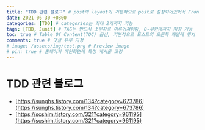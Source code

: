 ```yaml
---
title: "TDD 관련 블로그" # post의 layout이 기본적으로 post로 설정되어있어서 Front Matter에 따로 layout변수를 만들어 주지 않아도 됨
date: 2021-06-30 +0800
categories: [TDD] # categories는 최대 2개까지 가능
tags: [TDD, Junit] # TAG는 반드시 소문자로 이루어져야함, 0~무한개까지 지정 가능
toc: true # Table Of Content(TOC) 옵션, 기본적으로 포스트의 오른쪽 패널에 위치
comments: true # 댓글 유무 지정
# image: /assets/img/test.png # Preview image
# pin: true # 홈페이지 메인화면에 특정 게시물 고정
---
```


# TDD 관련 블로그
- [https://sunghs.tistory.com/134?category=673786](https://sunghs.tistory.com/134?category=673786)
- [https://scshim.tistory.com/321?category=961195](https://scshim.tistory.com/321?category=961195)